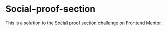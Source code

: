 # Social-proof-section
This is a solution to the [Social proof section challenge on Frontend Mentor](https://www.frontendmentor.io/challenges/social-proof-section-6e0qTv_bA).
